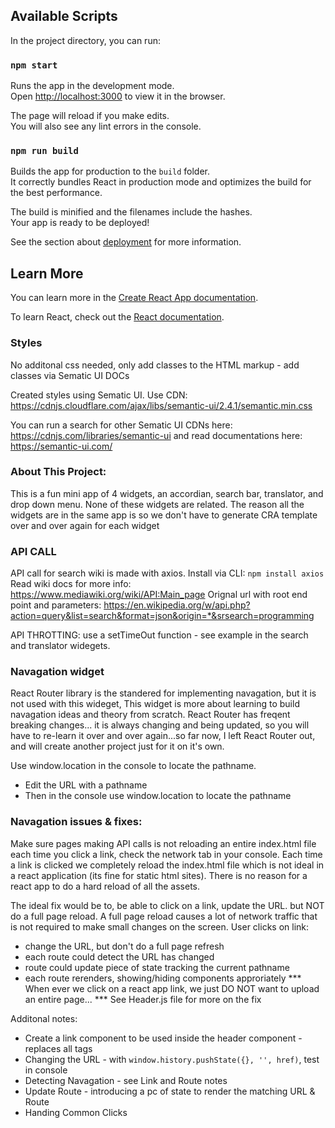 ## Available Scripts

In the project directory, you can run:

### `npm start`

Runs the app in the development mode.\
Open [http://localhost:3000](http://localhost:3000) to view it in the browser.

The page will reload if you make edits.\
You will also see any lint errors in the console.


### `npm run build`

Builds the app for production to the `build` folder.\
It correctly bundles React in production mode and optimizes the build for the best performance.

The build is minified and the filenames include the hashes.\
Your app is ready to be deployed!

See the section about [deployment](https://facebook.github.io/create-react-app/docs/deployment) for more information.


## Learn More

You can learn more in the [Create React App documentation](https://facebook.github.io/create-react-app/docs/getting-started).

To learn React, check out the [React documentation](https://reactjs.org/).

### Styles 
No additonal css needed, only add classes to the HTML markup - add classes via Sematic UI DOCs

Created styles using Sematic UI. Use CDN: https://cdnjs.cloudflare.com/ajax/libs/semantic-ui/2.4.1/semantic.min.css

You can run a search for other Sematic UI CDNs here: https://cdnjs.com/libraries/semantic-ui and read documentations here: https://semantic-ui.com/



### About This Project:
This is a fun mini app of 4 widgets, an accordian, search bar, translator, and drop down menu. None of these widgets are related. The reason all the widgets are in the same app is so we don't have to generate CRA template over and over again for each widget

### API CALL
API call for search wiki is made with axios. Install via CLI:
``` npm install axios ```
Read wiki docs for more info: https://www.mediawiki.org/wiki/API:Main_page
Orignal url with root end point and parameters: https://en.wikipedia.org/w/api.php?action=query&list=search&format=json&origin=*&srsearch=programming

API THROTTING: use a setTimeOut function - see example in the search and translator widegets.

### Navagation widget
React Router library is the standered for implementing navagation, but it is not used with this wideget, This widget is more about learning to build navagation ideas and theory from scratch.
React Router has freqent breaking changes... it is always changing and being updated, so you will have to re-learn it over and over again...so far now, I left React Router out, and will create another project just for it on it's own.

Use window.location in the console to locate the pathname.
- Edit the URL with a pathname
- Then in the console use window.location to locate the pathname

### Navagation issues & fixes:
Make sure pages making API calls is not reloading an entire index.html 
file each time you click a link, check the network tab in your console.
Each time a link is clicked we completely reload the index.html file which is not ideal in a react application (its fine for static html sites). There is no reason for a react app to do a hard reload of all the assets.

The ideal fix would be to, be able to click on a link, update the URL. but NOT do a full page reload. A full page reload causes a lot of network traffic that is not required to make small changes on the screen.
User clicks on link:
- change the URL, but don't do a full page refresh
- each route could detect the URL has changed
- route could update piece of state tracking the current pathname
- each route rerenders, showing/hiding components approriately
*** When ever we click on a react app link, we just DO NOT want to upload an entire page...
*** See Header.js file for more on the fix

Additonal notes:
- Create a link component to be used inside the header component - replaces all <a> tags
- Changing the URL - with ```window.history.pushState({}, '', href)```, test in console
- Detecting Navagation - see Link and Route notes
- Update Route - introducing a pc of state to render the matching URL & Route
- Handing Common Clicks
